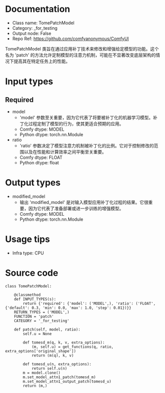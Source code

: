 # Documentation
- Class name: TomePatchModel
- Category: _for_testing
- Output node: False
- Repo Ref: https://github.com/comfyanonymous/ComfyUI

TomePatchModel 类旨在通过应用补丁技术来修改和增强给定模型的功能。这个名为 'patch' 的方法允许定制模型的注意力机制，可能在不显著改变底层架构的情况下提高其在特定任务上的性能。

# Input types
## Required
- model
    - 'model' 参数至关重要，因为它代表了将要被补丁化的机器学习模型。补丁化过程定制了模型的行为，使其更适合预期的应用。
    - Comfy dtype: MODEL
    - Python dtype: torch.nn.Module
- ratio
    - 'ratio' 参数决定了模型注意力机制被补丁化的比例。它对于控制修改的范围以及在性能和计算效率之间平衡至关重要。
    - Comfy dtype: FLOAT
    - Python dtype: float

# Output types
- modified_model
    - 输出 'modified_model' 是对输入模型应用补丁化过程的结果。它很重要，因为它代表了准备部署或进一步训练的增强模型。
    - Comfy dtype: MODEL
    - Python dtype: torch.nn.Module

# Usage tips
- Infra type: CPU

# Source code
```
class TomePatchModel:

    @classmethod
    def INPUT_TYPES(s):
        return {'required': {'model': ('MODEL',), 'ratio': ('FLOAT', {'default': 0.3, 'min': 0.0, 'max': 1.0, 'step': 0.01})}}
    RETURN_TYPES = ('MODEL',)
    FUNCTION = 'patch'
    CATEGORY = '_for_testing'

    def patch(self, model, ratio):
        self.u = None

        def tomesd_m(q, k, v, extra_options):
            (m, self.u) = get_functions(q, ratio, extra_options['original_shape'])
            return (m(q), k, v)

        def tomesd_u(n, extra_options):
            return self.u(n)
        m = model.clone()
        m.set_model_attn1_patch(tomesd_m)
        m.set_model_attn1_output_patch(tomesd_u)
        return (m,)
```